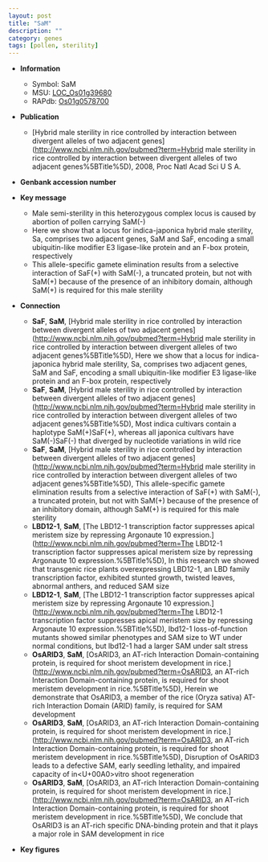 ```yaml
---
layout: post
title: "SaM"
description: ""
category: genes
tags: [pollen, sterility]
---
```


* **Information**  
    + Symbol: SaM  
    + MSU: [LOC_Os01g39680](http://rice.plantbiology.msu.edu/cgi-bin/ORF_infopage.cgi?orf=LOC_Os01g39680)  
    + RAPdb: [Os01g0578700](http://rapdb.dna.affrc.go.jp/viewer/gbrowse_details/irgsp1?name=Os01g0578700)  

* **Publication**  
    + [Hybrid male sterility in rice controlled by interaction between divergent alleles of two adjacent genes](http://www.ncbi.nlm.nih.gov/pubmed?term=Hybrid male sterility in rice controlled by interaction between divergent alleles of two adjacent genes%5BTitle%5D), 2008, Proc Natl Acad Sci U S A.

* **Genbank accession number**  

* **Key message**  
    + Male semi-sterility in this heterozygous complex locus is caused by abortion of pollen carrying SaM(-)
    + Here we show that a locus for indica-japonica hybrid male sterility, Sa, comprises two adjacent genes, SaM and SaF, encoding a small ubiquitin-like modifier E3 ligase-like protein and an F-box protein, respectively
    + This allele-specific gamete elimination results from a selective interaction of SaF(+) with SaM(-), a truncated protein, but not with SaM(+) because of the presence of an inhibitory domain, although SaM(+) is required for this male sterility

* **Connection**  
    + __SaF__, __SaM__, [Hybrid male sterility in rice controlled by interaction between divergent alleles of two adjacent genes](http://www.ncbi.nlm.nih.gov/pubmed?term=Hybrid male sterility in rice controlled by interaction between divergent alleles of two adjacent genes%5BTitle%5D), Here we show that a locus for indica-japonica hybrid male sterility, Sa, comprises two adjacent genes, SaM and SaF, encoding a small ubiquitin-like modifier E3 ligase-like protein and an F-box protein, respectively
    + __SaF__, __SaM__, [Hybrid male sterility in rice controlled by interaction between divergent alleles of two adjacent genes](http://www.ncbi.nlm.nih.gov/pubmed?term=Hybrid male sterility in rice controlled by interaction between divergent alleles of two adjacent genes%5BTitle%5D), Most indica cultivars contain a haplotype SaM(+)SaF(+), whereas all japonica cultivars have SaM(-)SaF(-) that diverged by nucleotide variations in wild rice
    + __SaF__, __SaM__, [Hybrid male sterility in rice controlled by interaction between divergent alleles of two adjacent genes](http://www.ncbi.nlm.nih.gov/pubmed?term=Hybrid male sterility in rice controlled by interaction between divergent alleles of two adjacent genes%5BTitle%5D), This allele-specific gamete elimination results from a selective interaction of SaF(+) with SaM(-), a truncated protein, but not with SaM(+) because of the presence of an inhibitory domain, although SaM(+) is required for this male sterility
    + __LBD12-1__, __SaM__, [The LBD12-1 transcription factor suppresses apical meristem size by repressing Argonaute 10 expression.](http://www.ncbi.nlm.nih.gov/pubmed?term=The LBD12-1 transcription factor suppresses apical meristem size by repressing Argonaute 10 expression.%5BTitle%5D), In this research we showed that transgenic rice plants overexpressing LBD12-1, an LBD family transcription factor, exhibited stunted growth, twisted leaves, abnormal anthers, and reduced SAM size
    + __LBD12-1__, __SaM__, [The LBD12-1 transcription factor suppresses apical meristem size by repressing Argonaute 10 expression.](http://www.ncbi.nlm.nih.gov/pubmed?term=The LBD12-1 transcription factor suppresses apical meristem size by repressing Argonaute 10 expression.%5BTitle%5D), lbd12-1 loss-of-function mutants showed similar phenotypes and SAM size to WT under normal conditions, but lbd12-1 had a larger SAM under salt stress
    + __OsARID3__, __SaM__, [OsARID3, an AT-rich Interaction Domain-containing protein, is required for shoot meristem development in rice.](http://www.ncbi.nlm.nih.gov/pubmed?term=OsARID3, an AT-rich Interaction Domain-containing protein, is required for shoot meristem development in rice.%5BTitle%5D), Herein we demonstrate that OsARID3, a member of the rice (Oryza sativa) AT-rich Interaction Domain (ARID) family, is required for SAM development
    + __OsARID3__, __SaM__, [OsARID3, an AT-rich Interaction Domain-containing protein, is required for shoot meristem development in rice.](http://www.ncbi.nlm.nih.gov/pubmed?term=OsARID3, an AT-rich Interaction Domain-containing protein, is required for shoot meristem development in rice.%5BTitle%5D), Disruption of OsARID3 leads to a defective SAM, early seedling lethality, and impaired capacity of in<U+00A0>vitro shoot regeneration
    + __OsARID3__, __SaM__, [OsARID3, an AT-rich Interaction Domain-containing protein, is required for shoot meristem development in rice.](http://www.ncbi.nlm.nih.gov/pubmed?term=OsARID3, an AT-rich Interaction Domain-containing protein, is required for shoot meristem development in rice.%5BTitle%5D), We conclude that OsARID3 is an AT-rich specific DNA-binding protein and that it plays a major role in SAM development in rice

* **Key figures**  


